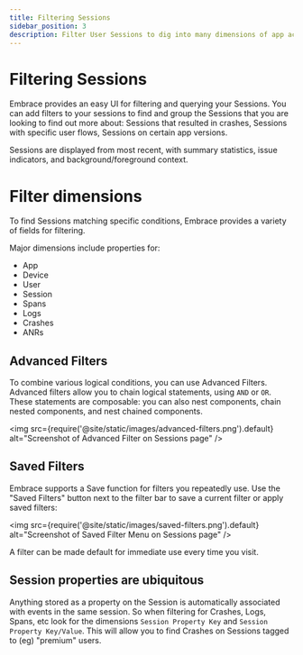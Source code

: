 ```yaml
---
title: Filtering Sessions
sidebar_position: 3
description: Filter User Sessions to dig into many dimensions of app activity
---
```


# Filtering Sessions

Embrace provides an easy UI for filtering and querying your Sessions. You can add filters to your sessions to find and group the Sessions that you are looking to find out more about: Sessions that resulted in crashes, Sessions with specific user flows, Sessions on certain app versions.

Sessions are displayed from most recent, with summary statistics, issue indicators, and background/foreground context.

# Filter dimensions

To find Sessions matching specific conditions, Embrace provides a variety of fields for filtering.  

Major dimensions include properties for:
* App
* Device
* User
* Session
* Spans
* Logs
* Crashes
* ANRs

## Advanced Filters

To combine various logical conditions, you can use Advanced Filters. Advanced filters allow you to chain logical statements, using `AND` or `OR`. These statements are composable: you can also nest components, chain nested components, and nest chained components.  

<img src={require('@site/static/images/advanced-filters.png').default} alt="Screenshot of Advanced Filter on Sessions page" />

## Saved Filters

Embrace supports a Save function for filters you repeatedly use. Use the "Saved Filters" button next to the filter bar to save a current filter or apply saved filters:

<img src={require('@site/static/images/saved-filters.png').default} alt="Screenshot of Saved Filter Menu on Sessions page" />

A filter can be made default for immediate use every time you visit.

## Session properties are ubiquitous

Anything stored as a property on the Session is automatically associated with events in the same session.  So when filtering for Crashes, Logs, Spans, etc look for the dimensions `Session Property Key` and `Session Property Key/Value`.  This will allow you to find Crashes on Sessions tagged to (eg) "premium" users.
